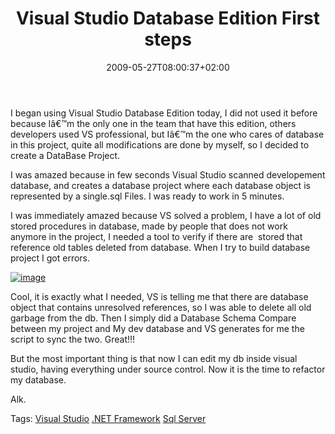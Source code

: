 ﻿---
title: "Visual Studio Database Edition First steps"
description: ""
date: 2009-05-27T08:00:37+02:00
draft: false
tags: [Sql Server]
categories: [Sql Server]
---
I began using Visual Studio Database Edition today, I did not used it before because Iâ€™m the only one in the team that have this edition, others developers used VS professional, but Iâ€™m the one who cares of database in this project, quite all modifications are done by myself, so I decided to create a DataBase Project.

I was amazed because in few seconds Visual Studio scanned developement database, and creates a database project where each database object is represented by a single.sql Files. I was ready to work in 5 minutes.

I was immediately amazed because VS solved a problem, I have a lot of old stored procedures in database, made by people that does not work anymore in the project, I needed a tool to verify if there are  stored that reference old tables deleted from database. When I try to build database project I got errors.

[![image](http://www.codewrecks.com/blog/wp-content/uploads/2009/05/image-thumb7.png "image")](http://www.codewrecks.com/blog/wp-content/uploads/2009/05/image7.png)

Cool, it is exactly what I needed, VS is telling me that there are database object that contains unresolved references, so I was able to delete all old garbage from the db. Then I simply did a Database Schema Compare between my project and My dev database and VS generates for me the script to sync the two. Great!!!

But the most important thing is that now I can edit my db inside visual studio, having everything under source control. Now it is the time to refactor my database.

Alk.

Tags: [Visual Studio](http://technorati.com/tag/Visual%20Studio) [.NET Framework](http://technorati.com/tag/.NET%20Framework) [Sql Server](http://technorati.com/tag/Sql%20Server)

